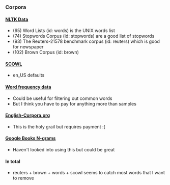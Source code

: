 ### Corpora
#### [NLTK Data](https://www.nltk.org/nltk_data/)
- (65) Word Lists (id: words) is the UNIX words list
- (74) Stopwords Corpus (id: stopwords) are a good list of stopwords
- (93) The Reuters-21578 benchmark corpus (id: reuters) which is good for newspaper
- (102) Brown Corpus (id: brown)

#### [SCOWL](http://wordlist.aspell.net/)
- en_US defaults

#### [Word frequency data](https://www.wordfrequency.info/)
- Could be useful for filtering out common words
- But I think you have to pay for anything more than samples

#### [English-Corpora.org](https://www.english-corpora.org/)
- This is the holy grail but requires payment :(

#### [Google Books N-grams](https://storage.googleapis.com/books/ngrams/books/datasetsv2.html)
- Haven't looked into using this but could be great

#### In total
- reuters + brown + words + scowl seems to catch most words that I want to remove